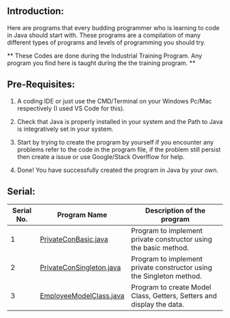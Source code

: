 ## Introduction:

Here are programs that every budding programmer who is learning to code in Java should start with. 
These programs are a compilation of many different types of programs and levels of programming you should try.

** These Codes are done during the Industrial Training Program. Any program you find here is taught during the
the training program. **

## Pre-Requisites:

1. A coding IDE or just use the CMD/Terminal on your Windows Pc/Mac respectively (I used VS Code for this).

2. Check that Java is properly installed in your system and the Path to Java is integratively set in your system.

3. Start by trying to create the program by yourself if you encounter any problems refer to the code in the program file, 
if the problem still persist then create a issue or use Google/Stack Overlflow for help.

4. Done! You have successfully created the program in Java by your own.

## Serial:

|Serial No.|Program Name|Description of the program|
|----------|------------|--------------------------|
|1        | [PrivateConBasic.java](https://github.com/psavarmattas/Java-Projects/blob/master/IndustrialTrainingProjects/PrivateConBasic.java) | Program to implement private constructor using the basic method. |
|2        | [PrivateConSingleton.java](https://github.com/psavarmattas/Java-Projects/blob/master/IndustrialTrainingProjects/PrivateConSingleton.java) | Program to implement private constructor using the Singleton method. |
|3        | [EmployeeModelClass.java](https://github.com/psavarmattas/Java-Projects/blob/master/IndustrialTrainingProjects/EmployeeModelClass.java) | Program to create Model Class, Getters, Setters and display the data. |